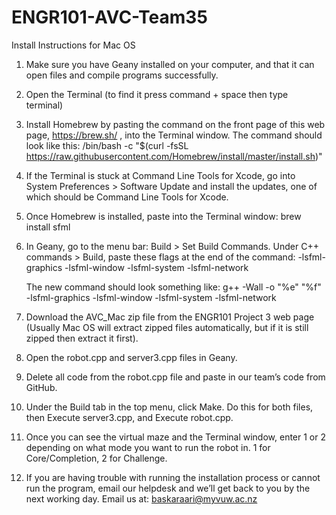 # ENGR101-AVC-Team35

Install Instructions for Mac OS

1.	Make sure you have Geany installed on your computer, and that it can open files and compile programs successfully.

2.	Open the Terminal (to find it press command + space then type terminal)

3.	Install Homebrew by pasting the command on the front page of this web page, https://brew.sh/ , into the Terminal window.
The command should look like this:
/bin/bash -c "$(curl -fsSL 
https://raw.githubusercontent.com/Homebrew/install/master/install.sh)"

4.	If the Terminal is stuck at Command Line Tools for Xcode, go into System Preferences > Software Update and install the updates, one of which should be Command Line Tools for Xcode.

5.	Once Homebrew is installed, paste into the Terminal window: 
brew install sfml

6.	In Geany, go to the menu bar: Build > Set Build Commands. Under C++ commands > Build, paste these flags at the end of the command:	-lsfml-graphics -lsfml-window -lsfml-system -lsfml-network
	
	The new command should look something like:		g++ -Wall -o "%e" "%f" -lsfml-graphics -lsfml-window -lsfml-system -lsfml-network

7.	Download the AVC_Mac zip file from the ENGR101 Project 3 web page (Usually Mac OS will extract zipped files automatically, but if it is still zipped then extract it first). 

8.	Open the robot.cpp and server3.cpp files in Geany. 

9.	Delete all code from the robot.cpp file and paste in our team’s code from GitHub. 

10.	Under the Build tab in the top menu, click Make. Do this for both files, then Execute server3.cpp, and Execute robot.cpp. 

11.	Once you can see the virtual maze and the Terminal window, enter 1 or 2 depending on what mode you want to run the robot in. 1 for Core/Completion, 2 for Challenge.

12.	If you are having trouble with running the installation process or cannot run the program, email our helpdesk and we’ll get back to you by the next working day. 
Email us at: baskaraari@myvuw.ac.nz 
